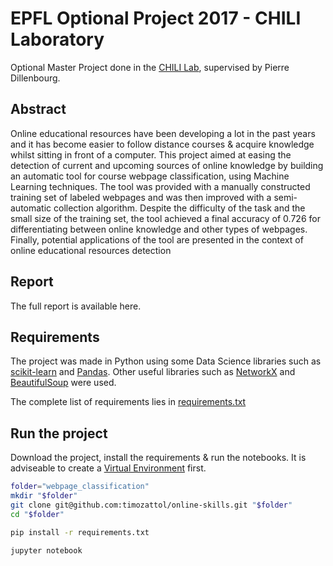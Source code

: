 # EPFL Optional Project 2017 - CHILI Laboratory

Optional Master Project done in the [CHILI Lab](https://chili.epfl.ch/), supervised by Pierre Dillenbourg.

## Abstract
Online educational resources have been developing a lot in the past years and it has become easier to follow distance courses & acquire knowledge whilst sitting in front of a computer. This   project   aimed   at   easing   the   detection   of   current   and upcoming sources of online knowledge by building an automatic tool  for  course  webpage  classification,  using  Machine  Learning techniques.  The  tool  was  provided  with  a  manually  constructed training set of labeled webpages and was then improved with a semi-automatic collection algorithm. Despite the difficulty of the task and the small size of the training set, the tool achieved a final accuracy  of  0.726  for  differentiating  between  online  knowledge and other types of webpages. Finally, potential applications of the tool are presented in the context of online educational resources detection

## Report
The full report is available here.

## Requirements
The project was made in Python using some Data Science libraries such as [scikit-learn](http://scikit-learn.org) and [Pandas](https://pandas.pydata.org/). Other useful libraries such as [NetworkX](https://networkx.github.io/) and [BeautifulSoup](https://www.crummy.com/software/BeautifulSoup/bs4/doc/) were used.

The complete list of requirements lies in [requirements.txt](requirements.txt)

## Run the project
Download the project, install the requirements & run the notebooks. It is adviseable to create a [Virtual Environment](https://docs.python.org/3/library/venv.html) first.

```bash
folder="webpage_classification"
mkdir "$folder"
git clone git@github.com:timozattol/online-skills.git "$folder"
cd "$folder"

pip install -r requirements.txt

jupyter notebook
```

